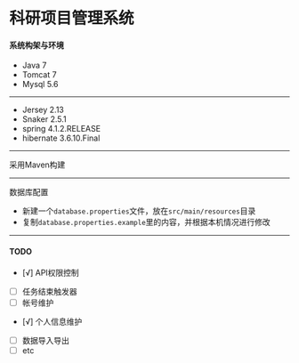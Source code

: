 # 科研项目管理系统
#### 系统构架与环境
+ Java 7
+ Tomcat 7
+ Mysql 5.6

----
+ Jersey 2.13
+ Snaker 2.5.1
+ spring 4.1.2.RELEASE
+ hibernate 3.6.10.Final

----
采用Maven构建  

----
数据库配置  
+ 新建一个`database.properties`文件，放在`src/main/resources`目录
+ 复制`database.properties.example`里的内容，并根据本机情况进行修改

- - -


#### TODO
- [√] API权限控制
- [ ] 任务结束触发器
- [ ] 帐号维护
- [√] 个人信息维护
- [ ] 数据导入导出
- [ ] etc